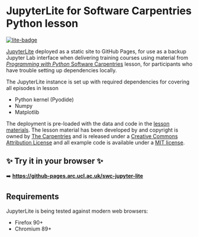 # JupyterLite for Software Carpentries Python lesson

[![lite-badge](https://jupyterlite.rtfd.io/en/latest/_static/badge.svg)](https://github-pages.arc.ucl.ac.uk/swc-jupyter-lite)

[JupyterLite](https://jupyterlite.readthedocs.io/en/stable/index.html) deployed as a static site to GitHub Pages,
for use as a backup Jupyter Lab interface when delivering training courses using material from
[_Programming with Python_ Software Carpentries](https://swcarpentry.github.io/python-novice-inflammation/index.html) lesson,
for participants who have trouble setting up dependencies locally.

The JupyterLite instance is set up with required dependencies for covering all episodes in lesson
- Python kernel (Pyodide)
- Numpy
- Matplotlib

The deployment is pre-loaded with the data and code in the [lesson materials](https://swcarpentry.github.io/python-novice-inflammation/index.html#obtain-lesson-materials).
The lesson material has been developed by and copyright is owned by [The Carpentries](https://carpentries.org/)
and is released under a [Creative Commons Attribution License](https://creativecommons.org/licenses/by/4.0/)
and all example code is available under a [MIT license](https://opensource.org/licenses/mit-license.html).

## ✨ Try it in your browser ✨

➡️ **https://github-pages.arc.ucl.ac.uk/swc-jupyter-lite**

## Requirements

JupyterLite is being tested against modern web browsers:

- Firefox 90+
- Chromium 89+
